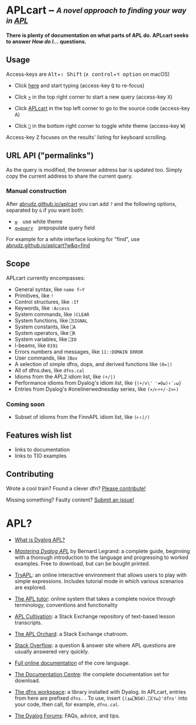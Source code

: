 # APLcart – <sub><sup>*A novel approach to finding your way in [APL](#apl)*</sup></sub>

**There is plenty of documentation on what parts of APL do. APLcart seeks to answer *How do I…* questions.**

## Usage

Access-keys are <kbd>Alt</kbd>+<kbd>⇧ Shift</kbd> (<kbd>∧ control</kbd>+<kbd>⌥ option</kbd> on macOS)

- Click [here](https://abrudz.github.io/aplcart/) and start typing (access-key <kbd>Q</kbd> to re-focus)

- Click [`×`](https://abrudz.github.io/aplcart/) in the top right corner to start a new query (access-key <kbd>X</kbd>)

- Click [APLcart](abrudz/aplcart) in the top left corner to go to the source code (access-key <kbd>A</kbd>)

- Click [`🔅︎︎︎`](https://abrudz.github.io/aplcart?w) in the bottom right corner to toggle white theme (access-key <kbd>W</kbd>)

Access-key <kbd>Z</kbd> focuses on the results' listing for keyboard scrolling.

## URL API ("permalinks")

As the query is modified, the browser address bar is updated too. Simply copy the current address to share the current query.

### Manual construction

After [abrudz.github.io/aplcart](https://abrudz.github.io/aplcart) you can add `?` and the following options, separated by `&` if you want both:

- [`w`](https://abrudz.github.io/aplcart?w) use white theme
- [<code>q=<i>query</i></code>](https://abrudz.github.io/aplcart?q=query) prepopulate query field

For example for a white interface looking for "find", use [abrudz.github.io/aplcart?w&q=find](https://abrudz.github.io/aplcart?w&q=find)

## Scope

APLcart currently encompasses:

- General syntax, like `name f←Y`
- Primitives, like `!`
- Control structures, like `:If`
- Keywords, like `:Access`
- System commands, like `)CLEAR`
- System functions, like `⎕SIGNAL`
- System constants, like `⎕A`
- System operators, like `⎕R`
- System variables, like `⎕IO`
- I-beams, like `819⌶`
- Errors numbers and messages, like `11::DOMAIN ERROR`
- User commands, like `]Box`
- A selection of simple dfns, dops, and derived functions like `(0=|)`
- All of dfns.dws, like `dfns.cal`
- Idioms from the APL2 idiom list, like `(+/|)`
- Performance idioms from Dyalog's idiom list, like `{(+/∨\' '≠⌽⍵)↑¨↓⍵}`
- Entries from Dyalog's #onelinerwednesday series, like `(×/⊢÷+/-2×⊢)`

### Coming soon

- Subset of idioms from the FinnAPL idiom list, like `(⊢⍳⌈/)`

## Features wish list
- links to documentation
- links to TIO examples

## Contributing

Wrote a cool train? Found a clever dfn? [Please contribute!](CONTRIBUTING.md)

Missing something? Faulty content? [Submit an issue!](https://github.com/abrudz/aplcart/issues/new)

# APL?

- <a href="https://www.dyalog.com/what-is-dyalog.htm" target="_blank">What is Dyalog APL?</a>

- <a href="https://www.dyalog.com/mastering-dyalog-apl.htm" target="_blank"><em>Mastering Dyalog APL</em></a> by Bernard Legrand: a complete guide, beginning with a thorough introduction to the language and progressing to worked examples. Free to download, but can be bought printed.
- <a href="https://tryapl.org/" target="_blank">TryAPL</a>: an online interactive environment that allows users to play with simple expressions. Includes tutorial mode in which various scenarios are explored.
- <a href="http://tutorial.dyalog.com/" target="_blank">The APL tutor</a>: online system that takes a complete novice through terminology, conventions and functionality
- <a href="https://chat.stackexchange.com/rooms/info/52405/the-apl-orchard?tab=conversations" target="_blank">APL Cultivation</a>: a Stack Exchange repository of text-based lesson transcripts.
- <a href="https://chat.stackexchange.com/rooms/52405/the-apl-orchard" target="_blank">The APL Orchard</a>: a Stack Exchange chatroom.
- <a href="https://stackoverflow.com/questions/ask?tags=apl+dyalog&title=How+do+I%E2%80%A6" target="_blank">Stack Overflow</a>: a question & answer site where APL questions are usually answered very quickly.
- <a href="https://help.dyalog.com/latest/" target="_blank">Full online documentation</a> of the core language.
- <a href="https://docs.dyalog.com/" target="_blank">The Documentation Centre</a>: the complete documentation set for download.
- <a href="https://dfns.dyalog.com/n_contents.htm" target="_blank">The dfns workspace</a>: a library installed with Dyalog. In APLcart, entries from here are prefixed `dfns.` . To use, insert `{(⍎⍵⎕NS⍬).⎕CY⍵}'dfns'` into your code, then call, for example, `dfns.cal`.
- <a href="https://forums.dyalog.com" target="_blank">The Dyalog Forums</a>: FAQs, advice, and tips.
